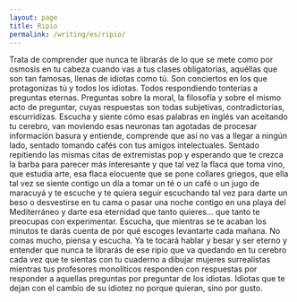 ```yaml
---
layout: page
title: Ripio
permalink: /writing/es/ripio/
---
```


Trata de comprender que nunca te librarás de lo que se mete como por osmosis
en tu cabeza cuando vas a tus clases obligatorias, aquéllas que son tan
famosas, llenas de idiotas como tú. Son conciertos en los que protagonizas tú
y todos los idiotas. Todos respondiendo tonterías a preguntas eternas.
Preguntas sobre la moral, la filosofía y sobre el mismo acto de preguntar,
cuyas respuestas son todas subjetivas, contradictorias, escurridizas.
Escucha y siente cómo esas palabras en inglés van aceitando tu cerebro, van
moviendo esas neuronas tan agotadas de procesar información basura y entiende,
comprende que así no vas a llegar a ningún lado, sentado tomando cafés con tus
amigos intelectuales. Sentado repitiendo las mismas citas de extremistas pop y
esperando que te crezca la barba para parecer más interesante y que tal vez la
flaca que toma vino, que estudia arte, esa flaca elocuente que se pone
collares griegos, que ella tal vez se siente contigo un día a tomar un té o un
café o un jugo de maracuyá y te escuche y te quiera seguir escuchando tal vez
para darte un beso o desvestirse en tu cama o pasar una noche contigo en una
playa del Mediterráneo y darte esa eternidad que tanto quieres... que tanto te
preocupas con experimentar. Escucha, que mientras se te acaban los minutos te
darás cuenta de por qué escoges levantarte cada mañana. No comas mucho, piensa
y escucha. Ya te tocará hablar y besar y ser eterno y entender que nunca te
librarás de ese ripio que va quedando en tu cerebro cada vez que te sientas
con tu cuaderno a dibujar mujeres surrealistas mientras tus profesores
monolíticos responden con respuestas por responder a aquellas preguntas por
preguntar de los idiotas. Idiotas que te dejan con el cambio de su idiotez
no porque quieran, sino por gusto.
